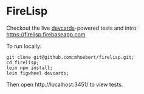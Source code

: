 # FireLisp

Checkout the live [devcards](https://github.com/bhauman/devcards)-powered tests and intro: https://firelisp.firebaseapp.com

To run locally:

```
git clone git@github.com:mhuebert/firelisp.git;
cd firelisp;
lein npm install;
lein figwheel devcards;
```

Then open http://localhost:3451/ to view tests.
